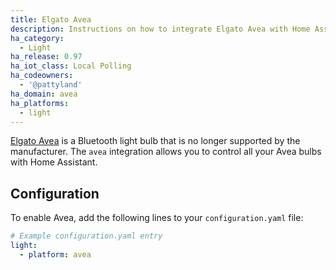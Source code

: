 ```yaml
---
title: Elgato Avea
description: Instructions on how to integrate Elgato Avea with Home Assistant.
ha_category:
  - Light
ha_release: 0.97
ha_iot_class: Local Polling
ha_codeowners:
  - '@pattyland'
ha_domain: avea
ha_platforms:
  - light
---
```


[Elgato Avea](https://www.evehome.com/en/news/elgato-avea-transform-your-home) is a Bluetooth light bulb that is no longer supported by the manufacturer. The `avea` integration allows you to control all your Avea bulbs with Home Assistant.

## Configuration

To enable Avea, add the following lines to your `configuration.yaml` file:

```yaml
# Example configuration.yaml entry
light:
  - platform: avea
```
